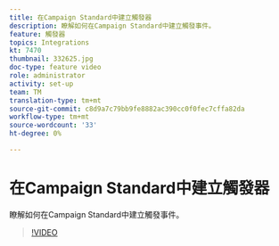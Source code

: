 ```yaml
---
title: 在Campaign Standard中建立觸發器
description: 瞭解如何在Campaign Standard中建立觸發事件。
feature: 觸發器
topics: Integrations
kt: 7470
thumbnail: 332625.jpg
doc-type: feature video
role: administrator
activity: set-up
team: TM
translation-type: tm+mt
source-git-commit: c8d9a7c79bb9fe8882ac390cc0f0fec7cffa82da
workflow-type: tm+mt
source-wordcount: '33'
ht-degree: 0%

---
```



# 在Campaign Standard中建立觸發器

瞭解如何在Campaign Standard中建立觸發事件。

>[!VIDEO](https://video.tv.adobe.com/v/332625?quality=12)
